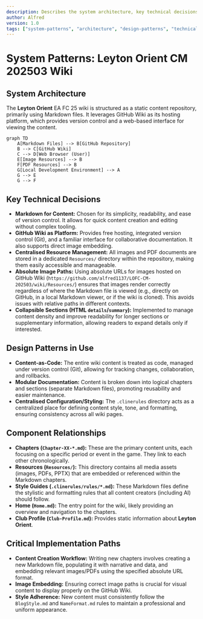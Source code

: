 ```yaml
---
description: Describes the system architecture, key technical decisions, and design patterns used in the Leyton Orient CM 202503 project wiki.
author: Alfred
version: 1.0
tags: ["system-patterns", "architecture", "design-patterns", "technical-decisions"]
---
```

# System Patterns: Leyton Orient CM 202503 Wiki

## System Architecture
The **Leyton Orient** EA FC 25 wiki is structured as a static content repository, primarily using Markdown files. It leverages GitHub Wiki as its hosting platform, which provides version control and a web-based interface for viewing the content.

```mermaid
graph TD
    A[Markdown Files] --> B[GitHub Repository]
    B --> C[GitHub Wiki]
    C --> D[Web Browser (User)]
    E[Image Resources] --> B
    F[PDF Resources] --> B
    G[Local Development Environment] --> A
    G --> E
    G --> F
```

## Key Technical Decisions
*   **Markdown for Content:** Chosen for its simplicity, readability, and ease of version control. It allows for quick content creation and editing without complex tooling.
*   **GitHub Wiki as Platform:** Provides free hosting, integrated version control (Git), and a familiar interface for collaborative documentation. It also supports direct image embedding.
*   **Centralised Resource Management:** All images and PDF documents are stored in a dedicated `Resources/` directory within the repository, making them easily accessible and manageable.
*   **Absolute Image Paths:** Using absolute URLs for images hosted on GitHub Wiki (`https://github.com/alfred1137/LOFC-CM-202503/wiki/Resources/`) ensures that images render correctly regardless of where the Markdown file is viewed (e.g., directly on GitHub, in a local Markdown viewer, or if the wiki is cloned). This avoids issues with relative paths in different contexts.
*   **Collapsible Sections (HTML `details`/`summary`):** Implemented to manage content density and improve readability for longer sections or supplementary information, allowing readers to expand details only if interested.

## Design Patterns in Use
*   **Content-as-Code:** The entire wiki content is treated as code, managed under version control (Git), allowing for tracking changes, collaboration, and rollbacks.
*   **Modular Documentation:** Content is broken down into logical chapters and sections (separate Markdown files), promoting reusability and easier maintenance.
*   **Centralised Configuration/Styling:** The `.clinerules` directory acts as a centralized place for defining content style, tone, and formatting, ensuring consistency across all wiki pages.

## Component Relationships
*   **Chapters (`Chapter-XX-*.md`):** These are the primary content units, each focusing on a specific period or event in the game. They link to each other chronologically.
*   **Resources (`Resources/`):** This directory contains all media assets (images, PDFs, PPTX) that are embedded or referenced within the Markdown chapters.
*   **Style Guides (`.clinerules/rules/*.md`):** These Markdown files define the stylistic and formatting rules that all content creators (including AI) should follow.
*   **Home (`Home.md`):** The entry point for the wiki, likely providing an overview and navigation to the chapters.
*   **Club Profile (`Club-Profile.md`):** Provides static information about **Leyton Orient**.

## Critical Implementation Paths
*   **Content Creation Workflow:** Writing new chapters involves creating a new Markdown file, populating it with narrative and data, and embedding relevant images/PDFs using the specified absolute URL format.
*   **Image Embedding:** Ensuring correct image paths is crucial for visual content to display properly on the GitHub Wiki.
*   **Style Adherence:** New content must consistently follow the `BlogStyle.md` and `NameFormat.md` rules to maintain a professional and uniform appearance.
